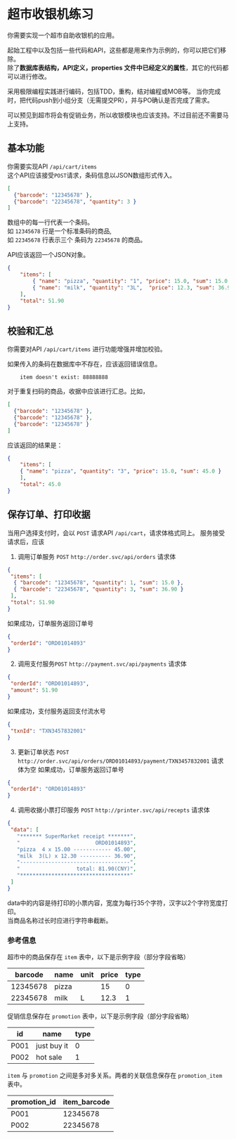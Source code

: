 # 超市收银机练习

你需要实现一个超市自助收银机的应用。

起始工程中以及包括一些代码和API，这些都是用来作为示例的，你可以把它们移除。\
除了**数据库表结构，API定义，properties 文件中已经定义的属性**，其它的代码都可以进行修改。

采用极限编程实践进行编码，包括TDD，重构，结对编程或MOB等。
当你完成时，把代码push到小组分支（无需提交PR），并与PO确认是否完成了需求。

可以预见到超市将会有促销业务，所以收银模块也应该支持。不过目前还不需要马上支持。

## 基本功能
你需要实现API `/api/cart/items` \
这个API应该接受`POST`请求，条码信息以JSON数组形式传入。
```json
[
  {"barcode": "12345678" },
  {"barcode": "22345678", "quantity": 3 }
]
```
数组中的每一行代表一个条码。\
如 `12345678` 行是一个标准条码的商品, \
如 `22345678` 行表示三个 条码为 `22345678` 的商品。

API应该返回一个JSON对象。

```json
{
    "items": [
        { "name": "pizza", "quantity": "1", "price": 15.0, "sum": 15.0 },
        { "name": "milk", "quantity": "3L",  "price": 12.3, "sum": 36.90 }
    ],
    "total": 51.90
}
```

## 校验和汇总

你需要对API `/api/cart/items` 进行功能增强并增加校验。

如果传入的条码在数据库中不存在，应该返回错误信息。
```
    item doesn't exist: 88888888
```

对于重复扫码的商品，收据中应该进行汇总。比如，
```json
[
  {"barcode": "12345678" },
  {"barcode": "12345678" },
  {"barcode": "12345678" }
]
```

应该返回的结果是：
```json
{
    "items": [
    { "name": "pizza", "quantity": "3", "price": 15.0, "sum": 45.0 }
    ],
    "total": 45.0
}
```

## 保存订单、打印收据
当用户选择支付时，会以 `POST` 请求API `/api/cart`，请求体格式同上。
服务接受请求后，应该
1. 调用订单服务 `POST` `http://order.svc/api/orders` 请求体
```json
{
 "items": [
  { "barcode": "12345678", "quantity": 1, "sum": 15.0 },
  { "barcode": "22345678", "quantity": 3, "sum": 36.90 }
 ],
 "total": 51.90
}
```
如果成功，订单服务返回订单号
```json
{
 "orderId": "ORD01014893"
}
```

2. 调用支付服务`POST` `http://payment.svc/api/payments` 请求体
```json
{
 "orderId": "ORD01014893",
 "amount": 51.90
}
```
如果成功，支付服务返回支付流水号
```json
{
 "txnId": "TXN3457832001"
}
```

3. 更新订单状态 `POST` `http://order.svc/api/orders/ORD01014893/payment/TXN3457832001` 请求体为空
如果成功，订单服务返回订单号
```json
{
 "orderId": "ORD01014893"
}
```
4. 调用收据小票打印服务 `POST` `http://printer.svc/api/recepts` 请求体
```json
{
 "data": [
   "******* SuperMarket receipt *******",
   "                        ORD01014893",
   "pizza  4 x 15.00 ------------ 45.00",
   "milk  3(L) x 12.30 ---------- 36.90",
   "-----------------------------------",
   "                  total: 81.90(CNY)",
   "***********************************"
 ]
}
```
data中的内容是待打印的小票内容，宽度为每行35个字符，汉字以2个字符宽度打印。\
当商品名称过长时应进行字符串截断。

### 参考信息
超市中的商品保存在 `item` 表中，以下是示例字段（部分字段省略）

| barcode  | name  | unit | price | type |
|----------|-------|------|-------|------|
| 12345678 | pizza |      | 15    | 0    |
| 22345678 | milk  | L    | 12.3  | 1    |

促销信息保存在 `promotion` 表中，以下是示例字段（部分字段省略）

| id   | name        | type |
|------|-------------|------|
| P001 | just buy it | 0    |
| P002 | hot sale    | 1    |

`item` 与 `promotion` 之间是多对多关系。两者的关联信息保存在 `promotion_item` 表中。

| promotion_id | item_barcode |
|--------------|--------------|
| P001         | 12345678     |
| P002         | 22345678     |

